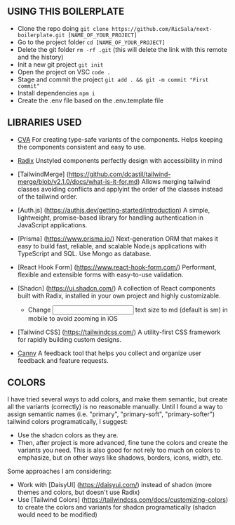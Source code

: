 ## USING THIS BOILERPLATE

-   Clone the repo doing `git clone https://github.com/RicSala/next-boilerplate.git [NAME_OF_YOUR_PROJECT]`
-   Go to the project folder `cd [NAME_OF_YOUR_PROJECT]`
-   Delete the git folder `rm -rf .git` (this will delete the link with this remote and the history)
-   Init a new git project `git init`
-   Open the project on VSC `code .`
-   Stage and commit the project `git add . && git -m commit "First commit"`
-   Install dependencies `npm i`
-   Create the .env file based on the .env.template file

## LIBRARIES USED

-   [CVA](https://cva.style/docs)
    For creating type-safe variants of the components. Helps keeping the components consistent and easy to use.
-   [Radix](https://www.radix-ui.com)
    Unstyled components perfectly design with accessibility in mind
-   [TailwindMerge] (https://github.com/dcastil/tailwind-merge/blob/v2.1.0/docs/what-is-it-for.md)
    Allows merging tailwind classes avoiding conflicts and applyint the order of the classes instead of the tailwind order.

-   [Auth.js] (https://authjs.dev/getting-started/introduction)
    A simple, lightweight, promise-based library for handling authentication in JavaScript applications.

-   [Prisma] (https://www.prisma.io/)
    Next-generation ORM that makes it easy to build fast, reliable, and scalable Node.js applications with TypeScript and SQL.
    Use Mongo as database.

-   [React Hook Form] (https://www.react-hook-form.com/)
    Performant, flexible and extensible forms with easy-to-use validation.

-   [Shadcn] (https://ui.shadcn.com/)
    A collection of React components built with Radix, installed in your own project and highly customizable.

    -   Change <Input> text size to md (default is sm) in mobile to avoid zooming in iOS

-   [Tailwind CSS] (https://tailwindcss.com/)
    A utility-first CSS framework for rapidly building custom designs.

-   [Canny](https://canny.io/)
    A feedback tool that helps you collect and organize user feedback and feature requests.

## COLORS

I have tried several ways to add colors, and make them semantic, but create all the variants (correctly) is no reasonable manually. Until I found a way to assign semantic names (i.e. "primary", "primary-soft", "primary-softer") tailwind colors programatically, I suggest:

-   Use the shadcn colors as they are.
-   Then, after project is more advanced, fine tune the colors and create the variants you need.
    This is also good for not rely too much on colors to emphasize, but on other ways like shadows, borders, icons, width, etc.

Some approaches I am considering:

-   Work with [DaisyUI] (https://daisyui.com/) instead of shadcn (more themes and colors, but doesn't use Radix)
-   Use [Tailwind Colors] (https://tailwindcss.com/docs/customizing-colors) to create the colors and variants for shadcn programatically (shadcn would need to be modified)
